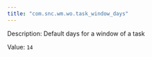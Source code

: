 ```yaml
---
title: "com.snc.wm.wo.task_window_days"
---
```


Description: Default days for a window of a task

Value: `14`